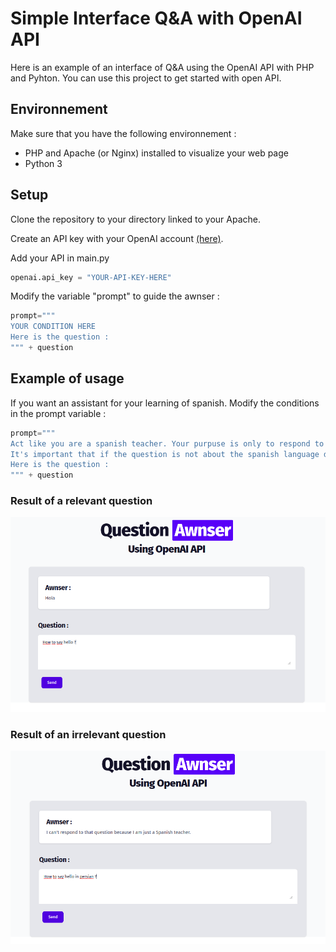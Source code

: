 # Simple Interface Q&A with OpenAI API

Here is an example of an interface of Q&A using the OpenAI API with PHP and Pyhton.
You can use this project to get started with open API.

## Environnement

Make sure that you have the following environnement :
* PHP and Apache (or Nginx) installed to visualize your web page
* Python 3

## Setup

Clone the repository to your directory linked to your Apache.

Create an API key with your OpenAI account [(here)](https://openai.com/api/).

Add your API in main.py

```python
openai.api_key = "YOUR-API-KEY-HERE"
```

Modify the variable "prompt" to guide the awnser :

```python
prompt="""
YOUR CONDITION HERE
Here is the question :
""" + question
```

## Example of usage

If you want an assistant for your learning of spanish. Modify the conditions in the prompt variable :

```python
prompt="""
Act like you are a spanish teacher. Your purpuse is only to respond to questions the spanish language.
It's important that if the question is not about the spanish language don't respond and tell that "you can't respond to the question" because you are just an english teacher.
Here is the question :
""" + question
```

### Result of a relevant question

![Example 1](images/Example1.png)

### Result of an irrelevant question

![Example 1](images/Example2.png)
